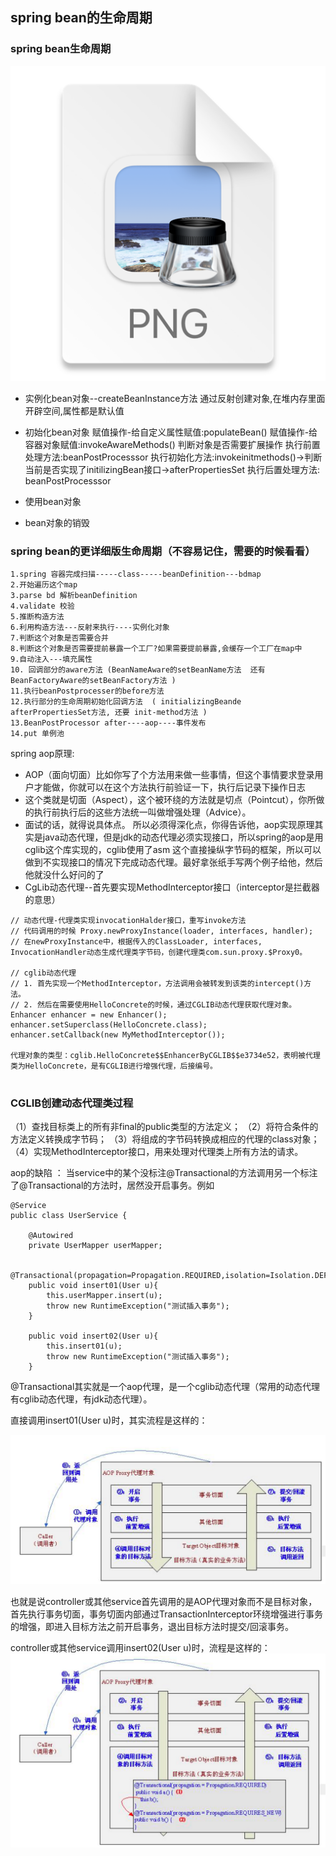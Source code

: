 ## spring  bean的生命周期

### spring bean生命周期

![img_2.png](img_2.png)

+ 实例化bean对象--createBeanInstance方法
 通过反射创建对象,在堆内存里面开辟空间,属性都是默认值
+ 初始化bean对象
    赋值操作-给自定义属性赋值:populateBean()
    赋值操作-给容器对象赋值:invokeAwareMethods()
    判断对象是否需要扩展操作
    执行前置处理方法:beanPostProcesssor
    执行初始化方法:invokeinitmethods()->判断当前是否实现了initilizingBean接口->afterPropertiesSet
    执行后置处理方法: beanPostProcesssor

+ 使用bean对象
+ bean对象的销毁


### spring bean的更详细版生命周期（不容易记住，需要的时候看看）
```
1.spring 容器完成扫描-----class-----beanDefinition---bdmap
2.开始遍历这个map
3.parse bd 解析beanDefinition
4.validate 校验
5.推断构造方法
6.利用构造方法---反射来执行----实例化对象
7.判断这个对象是否需要合并
8.判断这个对象是否需要提前暴露一个工厂?如果需要提前暴露,会缓存一个工厂在map中
9.自动注入---填充属性
10. 回调部分的aware方法 (BeanNameAware的setBeanName方法  还有BeanFactoryAware的setBeanFactory方法 )
11.执行beanPostprocesser的before方法
12.执行部分的生命周期初始化回调方法  ( initializingBeande afterPropertiesSet方法, 还要 init-method方法 )
13.BeanPostProcessor after----aop----事件发布
14.put 单例池
```

spring aop原理: 
+ AOP（面向切面）比如你写了个方法用来做一些事情，但这个事情要求登录用户才能做，你就可以在这个方法执行前验证一下，执行后记录下操作日志
+ 这个类就是切面（Aspect），这个被环绕的方法就是切点（Pointcut），你所做的执行前执行后的这些方法统一叫做增强处理（Advice）。
+ 面试的话，就得说具体点。  所以必须得深化点，你得告诉他，aop实现原理其实是java动态代理，但是jdk的动态代理必须实现接口，所以spring的aop是用cglib这个库实现的，cglib使用了asm
这个直接操纵字节码的框架，所以可以做到不实现接口的情况下完成动态代理。最好拿张纸手写两个例子给他，然后他就没什么好问的了
+ CgLib动态代理--首先要实现MethodInterceptor接口（interceptor是拦截器的意思）

```agsl
// 动态代理-代理类实现invocationHalder接口，重写invoke方法
// 代码调用的时候 Proxy.newProxyInstance(loader, interfaces, handler);
// 在newProxyInstance中，根据传入的ClassLoader, interfaces, InvocationHandler动态生成代理类字节码，创建代理类com.sun.proxy.$Proxy0。

// cglib动态代理
// 1. 首先实现一个MethodInterceptor，方法调用会被转发到该类的intercept()方法。
// 2. 然后在需要使用HelloConcrete的时候，通过CGLIB动态代理获取代理对象。
Enhancer enhancer = new Enhancer();
enhancer.setSuperclass(HelloConcrete.class);
enhancer.setCallback(new MyMethodInterceptor());

代理对象的类型：cglib.HelloConcrete$$EnhancerByCGLIB$$e3734e52，表明被代理类为HelloConcrete，是有CGLIB进行增强代理，后接编号。


```

### CGLIB创建动态代理类过程
（1）查找目标类上的所有非final的public类型的方法定义；
（2）将符合条件的方法定义转换成字节码；
（3）将组成的字节码转换成相应的代理的class对象；
（4）实现MethodInterceptor接口，用来处理对代理类上所有方法的请求。


aop的缺陷 ：
当service中的某个没标注@Transactional的方法调用另一个标注了@Transactional的方法时，居然没开启事务。例如
```agsl
@Service
public class UserService {
 
	@Autowired
	private UserMapper userMapper;
	
	@Transactional(propagation=Propagation.REQUIRED,isolation=Isolation.DEFAULT,readOnly=false)
	public void insert01(User u){
		this.userMapper.insert(u);
		throw new RuntimeException("测试插入事务");
	}
	
	public void insert02(User u){
		this.insert01(u);
		throw new RuntimeException("测试插入事务");
	}
```

@Transactional其实就是一个aop代理，是一个cglib动态代理（常用的动态代理有cglib动态代理，有jdk动态代理）。

直接调用insert01(User u)时，其实流程是这样的：

![img.png](img.png)

也就是说controller或其他service首先调用的是AOP代理对象而不是目标对象，首先执行事务切面，事务切面内部通过TransactionInterceptor环绕增强进行事务的增强，即进入目标方法之前开启事务，退出目标方法时提交/回滚事务。

controller或其他service调用insert02(User u)时，流程是这样的：
![img_1.png](img_1.png)

